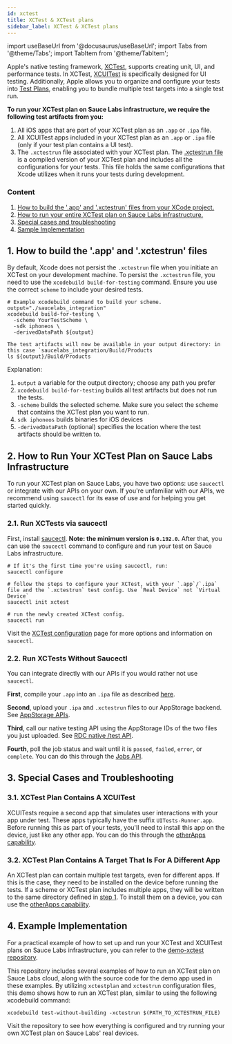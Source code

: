 ```yaml
---
id: xctest
title: XCTest & XCTest plans
sidebar_label: XCTest & XCTest plans
---
```


import useBaseUrl from '@docusaurus/useBaseUrl';
import Tabs from '@theme/Tabs';
import TabItem from '@theme/TabItem';

Apple's native testing framework, [XCTest](https://developer.apple.com/documentation/xctest), supports creating unit, UI, and performance tests. In XCTest, [XCUITest](https://developer.apple.com/documentation/xctest/user-interface-tests) is specifically designed for UI testing. Additionally, Apple allows you to organize and configure your tests into [Test Plans](https://developer.apple.com/documentation/xcode/organizing-tests-to-improve-feedback), enabling you to bundle multiple test targets into a single test run.

**To run your XCTest plan on Sauce Labs infrastructure, we require the following test artifacts from you:**
1. All iOS apps that are part of your XCTest plan as an `.app` or `.ipa` file.
2. All XCUITest apps included in your XCTest plan as an `.app` or `.ipa` file (only if your test plan contains a UI test).
3. The `.xctestrun` file associated with your XCTest plan. The [.xctestrun file](https://keith.github.io/xcode-man-pages/xcodebuild.xctestrun.5.html) is a compiled version of your XCTest plan and includes all the configurations for your tests. This file holds the same configurations that Xcode utilizes when it runs your tests during development.


### Content
1. [How to build the '.app' and '.xctestrun' files from your XCode project.](#1-how-to-build-the-app-and-xctestrun-files)
2. [How to run your entire XCTest plan on Sauce Labs infrastructure.](#2-how-to-run-your-xctest-plan-on-sauce-labs-infrastructure)
3. [Special cases and troubleshooting](#3-special-cases-and-troubleshooting)
3. [Sample Implementation](#4-example-implementation)


## 1. How to build the '.app' and '.xctestrun' files
By default, Xcode does not persist the `.xctestrun` file when you initiate an XCTest on your development machine. To persist the `.xctestrun` file, you need to use the `xcodebuild build-for-testing` command. Ensure you use the correct `scheme` to include your desired tests.

```shell
# Example xcodebuild command to build your scheme.
output="./saucelabs_integration"
xcodebuild build-for-testing \
  -scheme YourTestScheme \
  -sdk iphoneos \
  -derivedDataPath ${output}

The test artifacts will now be available in your output directory: in this case `saucelabs_integration/Build/Products
ls ${output}/Build/Products
```
Explanation:
1. `output` a variable for the output directory; choose any path you prefer
2. `xcodebuild build-for-testing` builds all test artifacts but does not run the tests.
3. `-scheme` builds the selected scheme. Make sure you select the scheme that contains the XCTest plan you want to run.
4. `sdk iphoneos` builds binaries for iOS devices
5. `-derivedDataPath` (optional) specifies the location where the test artifacts should be written to.


## 2. How to Run Your XCTest Plan on Sauce Labs Infrastructure
To run your XCTest plan on Sauce Labs, you have two options: use `saucectl` or integrate with our APIs on your own. If you're unfamiliar with our APIs, we recommend using `saucectl` for its ease of use and for helping you get started quickly.


### 2.1. Run XCTests via saucectl
First, install [saucectl](/docs/dev/cli/saucectl.md#installing-saucectl). **Note: the minimum version is `0.192.0`.** After that, you can use the `saucectl` command to configure and run your test on Sauce Labs infrastructure.

```shell
# If it's the first time you're using saucectl, run:
saucectl configure

# follow the steps to configure your XCTest, with your `.app`/`.ipa` file and the `.xctestrun` test config. Use `Real Device` not `Virtual Device`
saucectl init xctest

# run the newly created XCTest config.
saucectl run
```

Visit the [XCTest configuration](/docs/mobile-apps/automated-testing/espresso-xcuitest/xctest-config.md) page for more options and information on `saucectl`.

### 2.2. Run XCTests Without Saucectl

You can integrate directly with our APIs if you would rather not use `saucectl`.

**First**, compile your `.app` into an `.ipa` file as described [here](/docs/mobile-apps/automated-testing/ipa-files.md#building-an-ipa-from-an-app-bundle).

**Second**, upload your `.ipa` and `.xctestrun` files to our AppStorage backend. See [AppStorage APIs](/docs/mobile-apps/app-storage.md#upload-apps-via-rest-api).

**Third**, call our native testing API using the AppStorage IDs of the two files you just uploaded. See [RDC native /test API](/docs/dev/api/rdc.md#start-a-xctest-xcuitest-or-espresso-job).

**Fourth**, poll the job status and wait until it is `passed`, `failed`, `error`, or `complete`. You can do this through the [Jobs API](/docs/dev/api/rdc.md#get-a-specific-real-device-job).


## 3. Special Cases and Troubleshooting

### 3.1. XCTest Plan Contains A XCUITest
XCUITests require a second app that simulates user interactions with your app under test. These apps typically have the suffix `UITests-Runner.app`. Before running this as part of your tests, you'll need to install this app on the device, just like any other app. You can do this through the [otherApps capability](/docs/mobile-apps/automated-testing/espresso-xcuitest/xcuitest.md#otherapps).

### 3.2. XCTest Plan Contains A Target That Is For A Different App
An XCTest plan can contain multiple test targets, even for different apps. If this is the case, they need to be installed on the device before running the tests. If a scheme or XCTest plan includes multiple apps, they will be written to the same directory defined in [step 1](#1-how-to-build-the-app-and-xctestrun-files). To install them on a device, you can use the [otherApps capability](/docs/mobile-apps/automated-testing/espresso-xcuitest/xcuitest.md#otherapps).


## 4. Example Implementation

For a practical example of how to set up and run your XCTest and XCUITest plans on Sauce Labs infrastructure, you can refer to
the [demo-xctest repository](https://github.com/saucelabs-training/demo-xctest).

This repository includes several examples of how to run an XCTest plan on Sauce Labs cloud, along with the source code for the demo app
used in these examples. By utilizing `xctestplan` and `xctestrun` configuration files, this demo shows how to run an XCTest plan, similar to
using the following xcodebuild command:

```shell
xcodebuild test-without-building -xctestrun $(PATH_TO_XCTESTRUN_FILE)
```

Visit the repository to see how everything is configured and try running your own XCTest plan on Sauce Labs' real devices.
